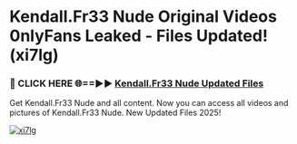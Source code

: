 # Kendall.Fr33 Nude Original Videos 0nlyFans Leaked - Files Updated! (xi7lg)

<h3>🔴 CLICK HERE 🌐==►► <a href="https://tinyurl.com/5h6xmrr3" rel="nofollow">Kendall.Fr33 Nude Updated Files</a></h3>

Get Kendall.Fr33 Nude and all content. Now you can access all videos and pictures of Kendall.Fr33 Nude. New Updated Files 2025!

[![xi7lg](https://i.imgur.com/KVD873Z.gif)](https://tinyurl.com/5h6xmrr3)
